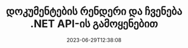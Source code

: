 ---
############################# Static ##########################
layout: "landing"
date: 2023-06-29T12:38:08
draft: false

lang: ka
product: "Viewer"
product_tag: "viewer"
platform: ".NET"
platform_tag: "net"

############################# Drop-down ############################
supported_platforms:
  items:
    # supported_platforms loop
    - title: ".NET"
      tag: "net"
    # supported_platforms loop
    - title: "Java"
      tag: "java"
    # supported_platforms loop
    - title: "Node.js"
      tag: "nodejs-java" 

############################# Head ############################
head_title: ".NET დოკუმენტის მაყურებლის API, გამოაქვთ PDF Word Excel გამოსახულების HTML დიაგრამა"
head_description: "C# ASP.NET ფაილის მაყურებელი და რენდერი API. დაამატეთ PDF მაყურებელი, Word მაყურებელი, Excel მაყურებელი, სურათების მაყურებელი, HTML მაყურებელი, ელფოსტის მაყურებლის ფუნქციები .NET აპებში."

############################# Header ##########################
title: "დოკუმენტების რენდერი და ჩვენება<br>.NET API-ის გამოყენებით"
description: "მძლავრი Viewer API 180+ დოკუმენტის ფორმატის გადასაყვანად PDF, HTML და გამოსახულება მრავალმხრივი კონფიგურაციის ვარიანტებით."
words:
  for: "for"

actions:
  main: "უფასო NuGet ჩამოტვირთვა"
  main_link: "https://www.nuget.org/packages/GroupDocs.Viewer"
  alt: "ლიცენზირება"
  alt_link: "https://purchase.groupdocs.com/pricing/viewer/net"
  title: "მზად ხართ დასაწყებად?"
  description: "სცადეთ GroupDocs.Viewer ფუნქციები უფასოდ ან მოითხოვეთ ლიცენზია"

release:
  title: "ვერსია {0} გამოვიდა"
  notes: "ნახეთ რა არის ახალი"
  downloads: "ჩამოტვირთვები"
  link: "https://releases.groupdocs.com/viewer/net/release-notes/latest/"

code:
  title: "PDF ფაილების რენდერი C#-ში"
  more: "მეტი მაგალითები"
  more_link: "https://github.com/groupdocs-viewer/GroupDocs.Viewer-for-.NET"
  install: "dotnet add package GroupDocs.Viewer"
  content: |
    ```csharp {style=abap}   
    // ჩატვირთეთ წყარო PDF ფაილი
    using (var viewer = new Viewer("resume.pdf"))
    {
        // დააყენეთ გამომავალი HTML პარამეტრები
        var viewOptions = 
        HtmlViewOptions.ForEmbeddedResources("page{0}.html");
        
        // PDF-ის გადატანა HTML-ში ჩაშენებული რესურსებით        
        viewer.View(viewOptions);
    }
    ```

############################# Overview ############################
overview:
  enable: true
  title: "GroupDocs.Viewer ერთი შეხედვით"
  description: "API .NET აპლიკაციებში დოკუმენტების, სლაიდების, დიაგრამების და მრავალი სხვა ტიპის დოკუმენტის რენდერის, ჩვენების, კონვერტაციისთვის"
  features:
    # feature loop
    - title: "იხილეთ დოკუმენტები ეფექტურად და საიმედოდ"
      content: "GroupDocs.Viewer API-ით შეგიძლიათ ეფექტურად გადაიტანოთ ნებისმიერი მხარდაჭერილი ფორმატის დოკუმენტები HTML, JPEG, PNG და PDF-ზე მოქნილი და მძლავრი ვარიანტებით, კონტენტისა და დოკუმენტის სტრუქტურის მთლიანობის შენარჩუნებით. GroupDocs.Viewer მხარს უჭერს .NET Framework 4.6.2 და .NET 6.0, ის მუშაობს Windows და Linux პლატფორმებზე."

    # feature loop
    - title: "ფაილებისა და დოკუმენტების ყველაზე პოპულარული ფორმატები მხარდაჭერილია"
      content: "ჩვენ მხარს ვუჭერთ 180-ზე მეტ პოპულარულ ფაილის და დოკუმენტის ფორმატს, რომლებიც მოიცავს Word, Excel, PDF, PowerPoint, OpenDocument ფორმატების ოჯახს, არქივებს, რასტერულ და ვექტორულ სურათებს, ელ-წიგნებს, პროგრამირების ენებს და მარკირებას, და მრავალი სხვა ფაილის ტიპს, მათ შორის დაშიფრულს. ფაილები პაროლით დაცვით."

    # feature loop
    - title: "დააკონფიგურიროთ გამომავალი"
      content: "GroupDocs.Viewer საშუალებას იძლევა არა მხოლოდ გადაიტანოს დოკუმენტი, არამედ გააკონტროლოს როგორ ზუსტად, დოკუმენტის რომელი ნაწილები უნდა იყოს რენდერი ან ახლა, როგორ უნდა მოხდეს მათი რენდერი და გამოიყენოს სხვადასხვა ტრანსფორმაციები გამოტანილ გამოსავალზე."

    # feature loop
    - title: "UI ASP.NET Core-სთვის"
      content: "ჩვენ გთავაზობთ ღია კოდის UI პაკეტს ASP.NET Core-სთვის, რომელიც შეიძლება დაემატოს თქვენს პროექტს რამდენიმე წუთში. Viewer.UI პაკეტი შეიცავს Angular-ზე დაფუძნებულ web-UI-ს და აწვდის სასარგებლო API-ებისა და მონაცემთა შენახვის პროვაიდერებს."

############################# Platforms ############################
platforms:
  enable: true
  title: "პლატფორმის დამოუკიდებლობა"
  description: "GroupDocs.Viewer .NET-ისთვის მხარს უჭერს შემდეგ ოპერაციულ სისტემებს, ჩარჩოებსა და პაკეტის მენეჯერებს"
  items:
    # platform loop
    - title: "Amazon"
      image: "amazon"
    # platform loop
    - title: "Docker"
      image: "docker"
    # platform loop
    - title: "Azure"
      image: "azure"
    # platform loop
    - title: "VS Code"
      image: "vs_code"
    # platform loop
    - title: "ReSharper"
      image: "resharper"
    # platform loop
    - title: "macOS"
      image: "finder"
    # platform loop
    - title: "Linux"
      image: "linux"
    # platform loop
    - title: "NuGet"
      image: "nuget"

############################# File formats ############################
formats:
  enable: true
  title: "მხარდაჭერილი ფაილის ფორმატები"
  description: |
    GroupDocs.Viewer .NET-ისთვის მხარს უჭერს ოპერაციებს შემდეგი [ფაილის ფორმატები](https://docs.groupdocs.com/viewer/net/supported-document-formats/).
  groups:
    # group loop
    - color: "green"
      content: |
        ### Microsoft Office, OpenDocument და ტექსტის ფორმატები
        * **Word:** DOC, DOCX, DOCM, DOT, DOTX, DOTM, RTF, TXT
        * **Excel:** XLS, XLSX, XLSM, XLSB, XLTM, XLT, XLTM, XLTX
        * **PowerPoint:** PPT, PPTX, PPS, PPSX, PPSM, POT, POTM, POTX, PPTM        
        * **Project:** MPP, MPT, MPX
        * **Outlook:** MSG, EML, EMLX, PST, OST
        * **OneNote:** ONE
        * **OpenDocument:** ODT, OTT, ODS, ODP, OTP, OTS, ODG
        * **Fixed Page Layout:** PDF, TEX, XPS, OXPS
        * **e-Books:** EPUB, MOBI, DjVu
        * **Delimiter-Separated Values:** CSV, TSV
    # group loop
    - color: "blue"
      content: |
        ### სურათები, გრაფიკა და დიაგრამები
        * **რასტერული სურათები:** BMP, GIF, JPG, PNG, TIFF, WebP, DNG, DIB, Jpeg2000 family
        * **Windows Icon:** ICO
        * **Scalable Vector Graphics:** SVG, CDR, CMX, IGS, SVGZ        
        * **Adobe Photoshop:** PSD, PSB        
        * **Stereo Lithography (3D Printing):** STL        
        * **Medical Imaging:** DICOM
        * **Plotter Documents:** PLT, HPG
        * **Autodesk Design Web Formats:** DWF, DWG
        * **AutoCAD Drawing:** DWT, IFC, STL, CF2        
      # group loop
    - color: "red"
      content: |
        ### სხვა        
        * **ვებ:** HTML, MHT, MHTML, XML
        * **Metafile:** WMF, EMF, CGM, EMZ, WMZ
        * **Visio:** VSD, VDX, VSS, VSSX, VSX, VST, VSTX, VTX, VSDX, VDW, VSTM, VSSM, VSDM
        * **Project:** MPP, MPT, MPX
        * **PostScript:** PS, EPS
        * **არქივები:** ZIP, TAR, BZ2, GZ, RAR, RAR5
        * **სხვა:** VCF, VCARD, NUMBERS, NSF, OBJ
        * **C/C++/C# Files:** C, CC, C# , CPP, CXX, CS, H, HH, M, MM
        * **Java/JavaScript Files:** JAVA, JS, JSON, PROPERTIES

############################# Features ############################
features:
  enable: true
  title: "GroupDocs.Viewer ფუნქციები"
  description: "PDF და საოფისე დოკუმენტების შეუფერხებლად რენდერი, ჩვენება და კონვერტაცია"

  items:
    # feature loop
    - icon: "viewhtml"
      title: "იხილეთ დოკუმენტები HTML-ში"
      content: "ნებისმიერი ტიპის დოკუმენტის გადაქცევა HTML დოკუმენტად CSS და SVG-ით, რომელიც შეიძლება იყოს ნაჩვენები ნებისმიერ თანამედროვე ვებ-ბრაუზერში."

    # feature loop
    - icon: "rasterize"
      title: "დოკუმენტების რასტერიზაცია"
      content: "ნებისმიერი მხარდაჭერილი დოკუმენტის ფორმატის რასტერიზაცია რასტრულ სურათზე, გამოსახულების რეგულირებადი ფორმატითა და შეკუმშვის ხარისხით."

    # feature loop
    - icon: "sourcecode"
      title: "პროგრამირების კოდების რენდერი და მონიშვნა"
      content: "ყველა პოპულარული პროგრამირების, სკრიპტის და მარკირების ენების მხარდაჭერა, მათი სინტაქსის გაანალიზებისა და ხაზგასმის შესაძლებლობით."

    # feature loop
    - icon: "convertpdf"
      title: "გადაიყვანეთ PDF-ზე"
      content: "ნებისმიერი მხარდაჭერილი ფორმატის დოკუმენტი შეიძლება ადვილად გარდაიქმნას და შეინახოს PDF-ში რეგულირებადი ვარიანტებით."

    # feature loop
    - icon: "transform"
      title: "გამოიყენეთ ტრანსფორმაციები"
      content: "გამომავალი დოკუმენტი შეიძლება გარდაიქმნას რენდერის დროს - გვერდები შეიძლება შემოტრიალდეს და/ან გადააწყდეს და ტექსტის ჭვირნიშანი განთავსდეს მათ თავზე."

    # feature loop
    - icon: "adjustment"
      title: "HTML გამომავალი კორექტირება"
      content: "გამომავალი HTML დოკუმენტები, გენერირებული GroupDocs.Viewer-ის მიერ, შეიძლება ძალიან წვრილად დააკონფიგურიროთ: ნებადართულია შენახვა ნაკადში ან ფაილში, გარე ან ჩაშენებული რესურსებით, გამოძახებით და ა.შ."

    # feature loop
    - icon: "complex"
      title: "რთული დოკუმენტური სტრუქტურების მხარდაჭერა"
      content: "GroupDocs.Viewer მხარს უჭერს არა მხოლოდ ცალკეულ დოკუმენტებს, არამედ ფაილებს, რომლებიც შეიცავს დოკუმენტების სიას ან იერარქიულ სტრუქტურას, როგორიცაა ელ. ფოსტის შეტყობინებები დანართებით, ZIP არქივები შიდა ფაილებით საქაღალდეებში, მრავალგვერდიანი TIFF სურათები და ა.შ."

    # feature loop
    - icon: "optimization"
      title: "ოპტიმიზაციის პარამეტრები"
      content: "GroupDocs.Viewer შეიცავს რეგულირებადი ქეშის ქვესისტემას, რომელსაც შეუძლია დააჩქაროს ჩატვირთვის დრო დოკუმენტების ქეშირებული ვერსიების გამოყენებით. ასევე სხვადასხვა ფორმატის სხვადასხვა ვარიანტების ნაკრები საშუალებას გაძლევთ გამორიცხოთ დოკუმენტების ზოგიერთი არასაჭირო ნაწილი ან ასპექტი რენდერიდან (შრიფტები, დამალული სამუშაო ფურცლები, ელფოსტის დანართები) საერთო შესრულების ოპტიმიზაციისთვის."

    # feature loop
    - icon: "passwordprotected"
      title: "პაროლით დაცული დოკუმენტების მხარდაჭერა"
      content: "GroupDocs.Viewer საშუალებას გაძლევთ გახსნათ სხვადასხვა ტიპის დაშიფრული დოკუმენტები: PDF, WordProcessing, Spreadsheet, Presentation და სხვა, პაროლის მითითებით ჩატვირთვის ვარიანტებში."

############################# Code samples ############################
code_samples:
  enable: true
  title: "კოდის ნიმუშები"
  description: "ზოგიერთი იყენებს ტიპიური GroupDocs.Viewer-ის შემთხვევებს .NET ოპერაციებისთვის"
  items:
    # code sample loop
    - title: "DOCX-ის გადაცემა HTML-ში"
      content: |
        [HtmlViewOptions](https://reference.groupdocs.com/viewer/net/groupdocs.viewer.options/htmlviewoptions/) კლასის თვისებები საშუალებას გაძლევთ აკონტროლოთ კონვერტაციის პროცესი, მეტი ამის შესახებ [აქ](https://docs.groupdocs.com/viewer/net/rendering-to-html/). მაგალითად, თქვენ შეგიძლიათ ჩართოთ ყველა გარე რესურსი გამომავალ HTML ფაილში, შეამციროთ გამომავალი ფაილი და ოპტიმიზაცია მოახდინოთ დასაბეჭდად.
        {{< landing/code title="C#">}}
        ```csharp {style=abap}
        using GroupDocs.Viewer;
        using GroupDocs.Viewer.Options;
        
        // მყისიერი მაყურებელი
        using (Viewer viewer = new Viewer("resume.docx"))
        {
            // გამომავალი HTML პარამეტრების დაყენება
            HtmlViewOptions options = HtmlViewOptions.ForEmbeddedResources();
            
            // DOCX-ის გადაცემა HTML-ში ჩაშენებული რესურსებით
            viewer.View(options);
        }
        ```
        {{< /landing/code >}}
    # code sample loop
    - title: "ექსპორტი PPTX PDF-ში"
      content: |
        შექმენით [PdfViewOptions](https://reference.groupdocs.com/viewer/net/groupdocs.viewer.options/pdfviewoptions/) კლასის ინსტანცია და გადაეცით [Viewer.View](https://reference.groupdocs.com/viewer/net/groupdocs.viewer/viewer/view/#view) მეთოდი PowerPoint PPTX ფაილის PDF-ში გადასაყვანად. PdfViewOptions კლასის თვისებები საშუალებას გაძლევთ აკონტროლოთ კონვერტაციის პროცესი. მაგალითად, შეგიძლიათ დაიცვათ გამომავალი PDF ფაილი, გადააკეთოთ მისი გვერდები და მიუთითოთ დოკუმენტის სურათების ხარისხი. იხილეთ [დოკუმენტაციის შემდეგი განყოფილება](https://docs.groupdocs.com/viewer/net/rendering-to-pdf/) დეტალებისთვის.
        {{< landing/code title="C#">}}
        ```csharp {style=abap}   
        using GroupDocs.Viewer;
        using GroupDocs.Viewer.Options;
        
        using (var viewer = new Viewer("presentation.pptx"))
        {
            // დააყენეთ გამომავალი PDF პარამეტრები       
            var viewOptions = new PdfViewOptions("presentation.pdf");
            
            // ექსპორტი PPTX PDF-ში       
            viewer.View(viewOptions);
        }
        ```
        {{< /landing/code >}}
############################# Reviews ############################
# reviews:
# enable: true
# title: "GroupDocs პროდუქტების მიმოხილვები"
# description: "უბრალოდ ნუ მიიღებ ჩვენს სიტყვას. ნახეთ, რას ამბობენ სხვა დეველოპერები ჩვენს API-ებზე"

# items:
#   # review loop
#   - title: "GroupDocs.Viewer"
#     content: "შესანიშნავი მომსახურება და შესანიშნავი პროდუქტები. ისინი ძალიან სასარგებლო და პასუხისმგებელნი იყვნენ GroupDocs.Viewer .NET-ის განხორციელების პროცესის დროს, ვერ გირჩევთ მათ საკმარისად დიდ რეკომენდაციას."
#     author: "Martin Lasarga"
#     company: "Product Manager at Axentria ECM by G.S.I."

#   # review loop
#   - title: "GroupDocs.Viewer"
#     content: "პროექტში .NET-ისთვის GroupDocs.Viewer-ის დანერგვისა და გამოყენების შემდეგ, როგორც ჩანს, ის ძალიან კარგად მუშაობს. ბევრი საბუთით მაქვს ტესტირება და ჯერჯერობით კარგია. ყველაფერი, რაც მე გადავყარე, ლამაზად არის გადმოცემული და გამოიყურება ისეთივე კარგად, როგორც PDF მაყურებელში ან MS Word-ში."
#     author: "Mats Oustad"
#     company: "Senior Consultant/Partner at Novanet AS"
---